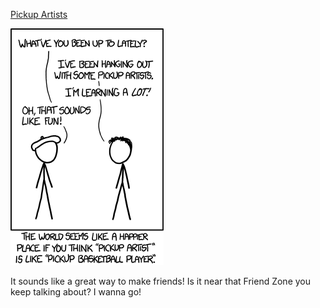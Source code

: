 [Pickup Artists](https://xkcd.com/1178)

![Pickup Artists](./random_comic.png)

It sounds like a great way to make friends! Is it near that Friend Zone you keep talking about? I wanna go!


